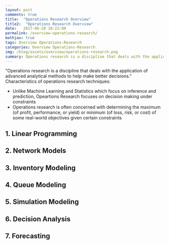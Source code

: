```yaml
---
layout: post
comments: true
title:  "Operations Research Overview"
title2:  "Operations Research Overview"
date:   2017-06-28 18:22:00
permalink: /overview-operations-research/
mathjax: true
tags: Overview Operations-Research
categories: Overview Operations-Research
img: /blog/assets/overview/operations-research.png
summary: Operations research is a discipline that deals with the application of advanced analytical methods to help make better decisions...
---
```



"Operations research is a discipline that deals with the application of advanced analytical methods to help make better decisions."
Characteristics of operations research techniques:
* Unlike Machine Learning and Statistics which focus on inference and prediction, Opeartions Research focuses on decision making under constraints
* Operations research is often concerned with determining the maximum (of profit, performance, or yield) or minimum (of loss, risk, or cost) of some real-world objectives given certain constraints

## 1. Linear Programming

## 2. Network Models

## 3. Inventory Modeling

## 4. Queue Modeling

## 5. Simulation Modeling

## 6. Decision Analysis

## 7. Forecasting

